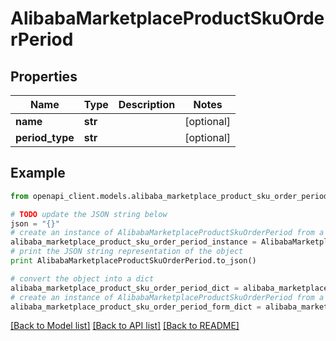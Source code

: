 # AlibabaMarketplaceProductSkuOrderPeriod


## Properties
Name | Type | Description | Notes
------------ | ------------- | ------------- | -------------
**name** | **str** |  | [optional] 
**period_type** | **str** |  | [optional] 

## Example

```python
from openapi_client.models.alibaba_marketplace_product_sku_order_period import AlibabaMarketplaceProductSkuOrderPeriod

# TODO update the JSON string below
json = "{}"
# create an instance of AlibabaMarketplaceProductSkuOrderPeriod from a JSON string
alibaba_marketplace_product_sku_order_period_instance = AlibabaMarketplaceProductSkuOrderPeriod.from_json(json)
# print the JSON string representation of the object
print AlibabaMarketplaceProductSkuOrderPeriod.to_json()

# convert the object into a dict
alibaba_marketplace_product_sku_order_period_dict = alibaba_marketplace_product_sku_order_period_instance.to_dict()
# create an instance of AlibabaMarketplaceProductSkuOrderPeriod from a dict
alibaba_marketplace_product_sku_order_period_form_dict = alibaba_marketplace_product_sku_order_period.from_dict(alibaba_marketplace_product_sku_order_period_dict)
```
[[Back to Model list]](../README.md#documentation-for-models) [[Back to API list]](../README.md#documentation-for-api-endpoints) [[Back to README]](../README.md)


